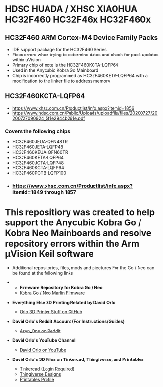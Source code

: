 # **HDSC HUADA / XHSC XIAOHUA HC32F460 HC32F46x HC32F460x** 
## **HC32F460 ARM Cortex-M4 Device Family Packs** 
+ IDE support package for the HC32F460 Series
+ Fixes errors when trying to determine dates and check for pack updates within uVision
+ Primary chip of note is the HC32F460KCTA-LQFP64
+ Used in the Anycubic Kobra Go Mainboard
+ Chip is incorrectly programmed as HC32F460KETA-LQFP64 with a modification to the linker file to address memory

## HC32F460KCTA-LQFP64
- https://www.xhsc.com.cn/Productlist/info.aspx?itemid=1856
- https://www.hdsc.com.cn/Public/Uploads/uploadfile/files/20200727/20200727090924_5f1e2944b261e.pdf

### Covers the following chips
+ HC32F460JEUA-QFN48TR
+ HC32F460JETA-LQFP48
+ HC32F460KEUA-QFN60TR
+ HC32F460KETA-LQFP64
+ HC32F460JCTA-LQFP48
+ HC32F460KCTA-LQFP64
+ HC32F460PCTB-LQFP100
+ ### https://www.xhsc.com.cn/Productlist/info.aspx?itemid=1849 **through 1857**

# **This repositiory was created to help support the Anycubic Kobra Go / Kobra Neo Mainboards and resolve repository errors within the Arm µVision Keil software**
- Additional repositories, files, mods and piectures For the Go / Neo can be found at the following links

- - **Firmware Repository for Kobra Go / Neo**
  - [Kobra Go / Neo Marlin Firmware](https://github.com/OrloDavid/Kobra_Go_Neo_Marlin_Firmware)

- **Everything Else 3D Printing Related by David Orlo**
  - [Orlo 3D Printer Stuff on GitHub](https://github.com/OrloDavid/Orlo_3D_Printer_Stuff)

- **David Orlo's Reddit Account (For Instructions/Guides)**
  - [Azyn_One on Reddit](https://www.reddit.com/user/Azyn_One/submitted/)

- **David Orlo's YouTube Channel**
  - [David Orlo on YouTube](https://www.youtube.com/@DavidMiOo)

- **David Orlo's 3D Files on Tinkercad, Thingiverse, and Printables**
  - [Tinkercad (Login Required)](https://www.tinkercad.com/users/0RxhGZwzXXM-david-m-orlo)
  - [Thingiverse Designs](https://www.thingiverse.com/a_makers_life/designs)
  - [Printables Profile](https://www.printables.com/@DavidmOrlo_1689053)


